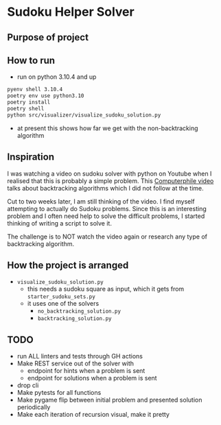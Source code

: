 # Sudoku Helper Solver

## Purpose of project

## How to run

- run on python 3.10.4 and up
```bash
pyenv shell 3.10.4
poetry env use python3.10
poetry install
poetry shell
python src/visualizer/visualize_sudoku_solution.py
```
  - at present this shows how far we get with the non-backtracking algorithm

## Inspiration

I was watching a video on sudoku solver with python on Youtube when I realised that this is probably a simple problem. This [Computerphile video](https://www.youtube.com/watch?v=G_UYXzGuqvM) talks about backtracking algorithms which I did not follow at the time.

Cut to two weeks later, I am still thinking of the video. I find myself attempting to actually do Sudoku problems. Since this is an interesting problem and I often need help to solve the difficult problems, I started thinking of writing a script to solve it.

The challenge is to NOT watch the video again or research any type of backtracking algorithm.

## How the project is arranged

- `visualize_sudoku_solution.py`
  - this needs a sudoku square as input, which it gets from `starter_sudoku_sets.py`
  - it uses one of the solvers
    - `no_backtracking_solution.py`
    - `backtracking_solution.py`

## TODO

- run ALL linters and tests through GH actions
- Make REST service out of the solver with
  - endpoint for hints when a problem is sent
  - endpoint for solutions when a problem is sent
- drop cli
- Make pytests for all functions
- Make pygame flip between initial problem and presented solution periodically
- Make each iteration of recursion visual, make it pretty
